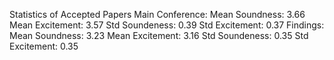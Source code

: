 Statistics of Accepted Papers
Main Conference:
	 Mean Soundness: 3.66
	 Mean Excitement: 3.57
	 Std Soundeness: 0.39
	 Std Excitement: 0.37
Findings:
	 Mean Soundness: 3.23
	 Mean Excitement: 3.16
	 Std Soundeness: 0.35
	 Std Excitement: 0.35